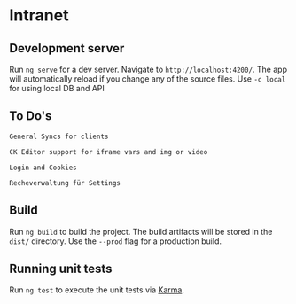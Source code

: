 # Intranet

## Development server

Run `ng serve` for a dev server. Navigate to `http://localhost:4200/`. The app will automatically reload if you change any of the source files. Use `-c local` for using local DB and API

## To Do's
`General Syncs for clients`

`CK Editor support for iframe vars and img or video`

`Login and Cookies`

`Recheverwaltung für Settings`


## Build

Run `ng build` to build the project. The build artifacts will be stored in the `dist/` directory. Use the `--prod` flag for a production build.

## Running unit tests

Run `ng test` to execute the unit tests via [Karma](https://karma-runner.github.io).


